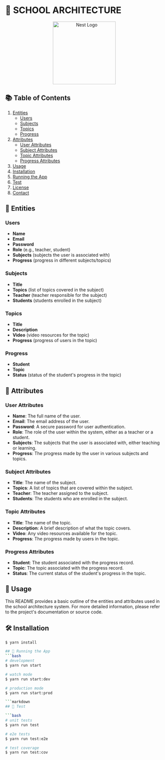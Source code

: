 # 🏫 SCHOOL ARCHITECTURE

<p align="center">
  <a href="http://nestjs.com/" target="blank"><img src="https://nestjs.com/img/logo-small.svg" width="200" alt="Nest Logo" /></a>
</p>

## 📚 Table of Contents

1. [Entities](#entities)
   - [Users](#users)
   - [Subjects](#subjects)
   - [Topics](#topics)
   - [Progress](#progress)
2. [Attributes](#attributes)
   - [User Attributes](#user-attributes)
   - [Subject Attributes](#subject-attributes)
   - [Topic Attributes](#topic-attributes)
   - [Progress Attributes](#progress-attributes)
3. [Usage](#usage)
4. [Installation](#installation)
5. [Running the App](#running-the-app)
6. [Test](#test)
7. [License](#license)
8. [Contact](#contact)

## 📂 Entities

### Users

- **Name**
- **Email**
- **Password**
- **Role** (e.g., teacher, student)
- **Subjects** (subjects the user is associated with)
- **Progress** (progress in different subjects/topics)

### Subjects

- **Title**
- **Topics** (list of topics covered in the subject)
- **Teacher** (teacher responsible for the subject)
- **Students** (students enrolled in the subject)

### Topics

- **Title**
- **Description**
- **Video** (video resources for the topic)
- **Progress** (progress of users in the topic)

### Progress

- **Student**
- **Topic**
- **Status** (status of the student's progress in the topic)

## 📝 Attributes

### User Attributes

- **Name**: The full name of the user.
- **Email**: The email address of the user.
- **Password**: A secure password for user authentication.
- **Role**: The role of the user within the system, either as a teacher or a student.
- **Subjects**: The subjects that the user is associated with, either teaching or learning.
- **Progress**: The progress made by the user in various subjects and topics.

### Subject Attributes

- **Title**: The name of the subject.
- **Topics**: A list of topics that are covered within the subject.
- **Teacher**: The teacher assigned to the subject.
- **Students**: The students who are enrolled in the subject.

### Topic Attributes

- **Title**: The name of the topic.
- **Description**: A brief description of what the topic covers.
- **Video**: Any video resources available for the topic.
- **Progress**: The progress made by users in the topic.

### Progress Attributes

- **Student**: The student associated with the progress record.
- **Topic**: The topic associated with the progress record.
- **Status**: The current status of the student's progress in the topic.

## 📌 Usage

This README provides a basic outline of the entities and attributes used in the school architecture system. For more detailed information, please refer to the project's documentation or source code.

## 🛠️ Installation

````bash
$ yarn install

## 🚀 Running the App
```bash
# development
$ yarn run start

# watch mode
$ yarn run start:dev

# production mode
$ yarn run start:prod

```markdown
## 🧪 Test

```bash
# unit tests
$ yarn run test

# e2e tests
$ yarn run test:e2e

# test coverage
$ yarn run test:cov
````
